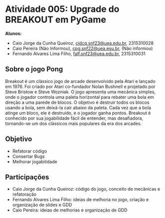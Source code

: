# Atividade 005: Upgrade do BREAKOUT em PyGame

__Alunos:__

- Caio Jorge da Cunha Queiroz, cjdcq.snf23@uea.edu.br, 2315310028
- Caio Pereira (Não Informou), cpg.snf22@uea.esu.br, (Não informou)
- Fernando Alvares Lima Filho, falf.snf23@uea.edu.br, 2315310031

## Sobre o jogo Pong 
Breakout é um clássico jogo de arcade desenvolvido pela Atari e lançado em 1976. Foi criado por Atari co-fundador Nolan Bushnell e projetado por Steve Bristow e Steve Wozniak. O jogo apresenta uma mecânica simples, onde o jogador controla uma paleta horizontal para rebater uma bola em direção a uma parede de blocos. O objetivo é destruir todos os blocos usando a bola, sem deixá-la cair abaixo da paleta. Cada vez que a bola atinge um bloco, ele é destruído, e o jogador ganha pontos. Breakout é conhecido por sua jogabilidade fácil de entender, mas desafiadora, tornando-se um dos clássicos mais populares da era dos arcades.

## Objetivo
- Refatorar código
- Consertar Bugs
- Melhorar jogabilidade

## Participações
- Caio Jorge da Cunha Queiroz: código do jogo, conceito de mecânicas e refatoração
- Fernando Alvares Lima Filho: ideias de melhoria no jogo, criação e organização de slides e GDD
- Caio Pereira: ideias de melhorias e organização de GDD